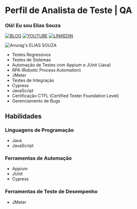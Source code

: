 # Perfil de Analista de Teste | QA

### Olá! Eu sou Elias Souza
[![BLOG](https://img.shields.io/badge/Blogger-FF5722?style=for-the-badge&logo=blogger&logoColor=white)](https://analistadetestedojunioraosenior.blogspot.com/)
[![YOUTUBE](https://img.shields.io/badge/YouTube-FF0000?style=for-the-badge&logo=youtube&logoColor=white)](https://www.youtube.com/channel/UCtV_Bmmf8VUMA_xbK7dC67w)
[![LINKEDIN](https://img.shields.io/badge/LinkedIn-0077B5?style=for-the-badge&logo=linkedin&logoColor=white)](https://www.linkedin.com/in/eliasaraujo/)

![Anurag's ELIAS SOUZA](https://github-readme-stats.vercel.app/api?username=Eliasstl&show_icons=true&theme=onedark)
- Testes Regressivos
- Testes de Sistemas
- Automação de Testes com Appium e JUnit (Java)
- RPA (Robotic Process Automation)
- JMeter
- Testes de Integração
- Cypress
- JavaScript
- Certificação CTFL (Certified Tester Foundation Level)
- Gerenciamento de Bugs

## Habilidades

### Linguagens de Programação

- Java
- JavaScript

### Ferramentas de Automação

- Appium
- JUnit
- Cypress

### Ferramentas de Teste de Desempenho

- JMeter


